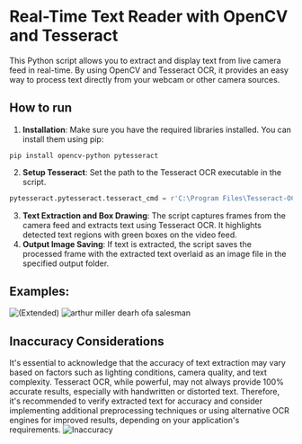 # Real-Time Text Reader with OpenCV and Tesseract

This Python script allows you to extract and display text from live camera feed in real-time. By using OpenCV and Tesseract OCR, it provides an easy way to process text directly from your webcam or other camera sources.

## How to run

1. **Installation**: Make sure you have the required libraries installed. You can install them using pip:
```
pip install opencv-python pytesseract
```

2. **Setup Tesseract**: Set the path to the Tesseract OCR executable in the script.
```python
pytesseract.pytesseract.tesseract_cmd = r'C:\Program Files\Tesseract-OCR\tesseract.exe
```
3. **Text Extraction and Box Drawing**: The script captures frames from the camera feed and extracts text using Tesseract OCR. It highlights detected text regions with green boxes on the video feed.
4. **Output Image Saving**: If text is extracted, the script saves the processed frame with the extracted text overlaid as an image file in the specified output folder.

## Examples:
![(Extended)](https://github.com/Jadsabbagh/Real-Time-Text-Reader-Opencv/assets/164062104/0638f5ec-23b2-41e7-a6d6-58d80265d922)
![arthur miller dearh ofa salesman](https://github.com/Jadsabbagh/Real-Time-Text-Reader-Opencv/assets/164062104/dbc19448-5c9b-4b43-8ac0-b68d8ed41676)

## Inaccuracy Considerations
It's essential to acknowledge that the accuracy of text extraction may vary based on factors such as lighting conditions, camera quality, and text complexity. Tesseract OCR, while powerful, may not always provide 100% accurate results, especially with handwritten or distorted text. Therefore, it's recommended to verify extracted text for accuracy and consider implementing additional preprocessing techniques or using alternative OCR engines for improved results, depending on your application's requirements.
![Inaccuracy](https://github.com/Jadsabbagh/Real-Time-Text-Reader-Opencv/assets/164062104/325d8aca-3383-48b2-b509-8dfb0ab6ab5c)

